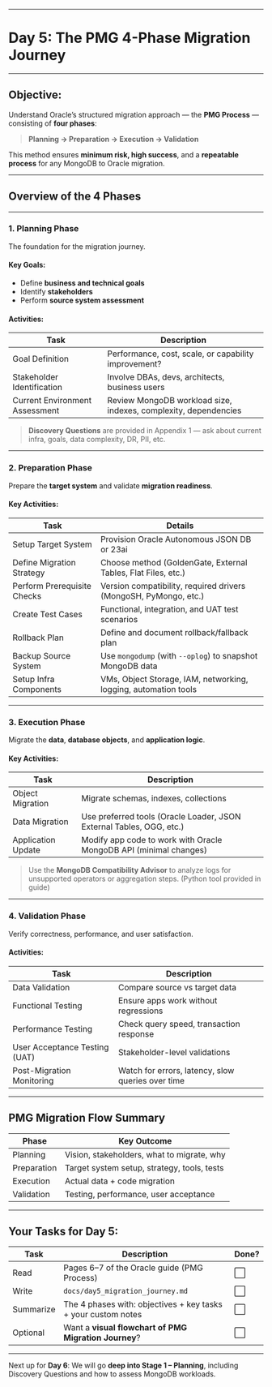 
---

# **Day 5: The PMG 4-Phase Migration Journey**

---

## Objective:

Understand Oracle’s structured migration approach — the **PMG Process** — consisting of **four phases**:

> **Planning → Preparation → Execution → Validation**

This method ensures **minimum risk, high success**, and a **repeatable process** for any MongoDB to Oracle migration.

---

## Overview of the 4 Phases

---

### **1. Planning Phase**

The foundation for the migration journey.

#### Key Goals:

* Define **business and technical goals**
* Identify **stakeholders**
* Perform **source system assessment**

#### Activities:

| Task                             | Description                                                     |
| -------------------------------- | --------------------------------------------------------------- |
| Goal Definition                | Performance, cost, scale, or capability improvement?            |
| Stakeholder Identification     | Involve DBAs, devs, architects, business users                  |
| Current Environment Assessment | Review MongoDB workload size, indexes, complexity, dependencies |

> **Discovery Questions** are provided in Appendix 1 — ask about current infra, goals, data complexity, DR, PII, etc.

---

### **2. Preparation Phase**

Prepare the **target system** and validate **migration readiness**.

#### Key Activities:

| Task                          | Details                                                          |
| ----------------------------- | ---------------------------------------------------------------- |
| Setup Target System       | Provision Oracle Autonomous JSON DB or 23ai                      |
| Define Migration Strategy  | Choose method (GoldenGate, External Tables, Flat Files, etc.)    |
| Perform Prerequisite Checks | Version compatibility, required drivers (MongoSH, PyMongo, etc.) |
| Create Test Cases          | Functional, integration, and UAT test scenarios                  |
| Rollback Plan              | Define and document rollback/fallback plan                       |
| Backup Source System       | Use `mongodump` (with `--oplog`) to snapshot MongoDB data        |
| Setup Infra Components     | VMs, Object Storage, IAM, networking, logging, automation tools  |

---

### **3. Execution Phase**

Migrate the **data**, **database objects**, and **application logic**.

#### Key Activities:

| Task                  | Description                                                          |
| --------------------- | -------------------------------------------------------------------- |
| Object Migration   | Migrate schemas, indexes, collections                                |
| Data Migration     | Use preferred tools (Oracle Loader, JSON External Tables, OGG, etc.) |
| Application Update | Modify app code to work with Oracle MongoDB API (minimal changes)    |

> Use the **MongoDB Compatibility Advisor** to analyze logs for unsupported operators or aggregation steps. (Python tool provided in guide)

---

###  **4. Validation Phase**

Verify correctness, performance, and user satisfaction.

#### Activities:

| Task                             | Description                                       |
| -------------------------------- | ------------------------------------------------- |
| Data Validation                | Compare source vs target data                     |
| Functional Testing            | Ensure apps work without regressions              |
| Performance Testing           | Check query speed, transaction response           |
| User Acceptance Testing (UAT) | Stakeholder-level validations                     |
| Post-Migration Monitoring     | Watch for errors, latency, slow queries over time |

---

## PMG Migration Flow Summary

| Phase          | Key Outcome                                 |
| -------------- | ------------------------------------------- |
| Planning    | Vision, stakeholders, what to migrate, why  |
| Preparation | Target system setup, strategy, tools, tests |
| Execution   | Actual data + code migration                |
| Validation  | Testing, performance, user acceptance       |

---

##  Your Tasks for Day 5:

| Task         | Description                                                   | Done? |
| ------------ | ------------------------------------------------------------- | ----- |
| Read      | Pages 6–7 of the Oracle guide (PMG Process)                   | ⬜     |
| Write     | `docs/day5_migration_journey.md`                              | ⬜     |
| Summarize | The 4 phases with: objectives + key tasks + your custom notes | ⬜     |
| Optional  | Want a **visual flowchart of PMG Migration Journey**?         | ⬜     |

---

Next up for **Day 6**:
We will go **deep into Stage 1 – Planning**, including Discovery Questions and how to assess MongoDB workloads.

